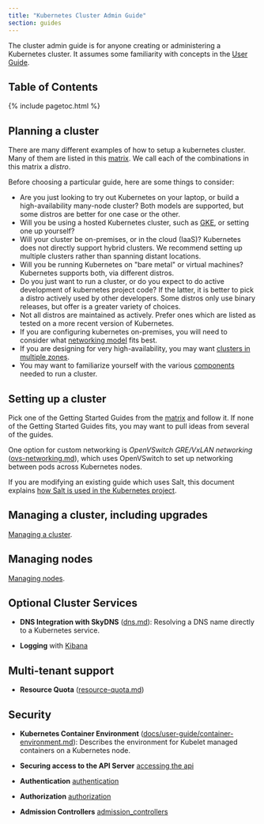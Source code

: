 ```yaml
---
title: "Kubernetes Cluster Admin Guide"
section: guides
---
```


The cluster admin guide is for anyone creating or administering a Kubernetes cluster.
It assumes some familiarity with concepts in the [User Guide](../user-guide/README.html).

## Table of Contents

{% include pagetoc.html %}

## Planning a cluster

There are many different examples of how to setup a kubernetes cluster.  Many of them are listed in this
[matrix](../getting-started-guides/README.html).  We call each of the combinations in this matrix a *distro*.

Before choosing a particular guide, here are some things to consider:

 - Are you just looking to try out Kubernetes on your laptop, or build a high-availability many-node cluster? Both
   models are supported, but some distros are better for one case or the other.
 - Will you be using a hosted Kubernetes cluster, such as [GKE](https://cloud.google.com/container-engine), or setting
   one up yourself?
 - Will your cluster be on-premises, or in the cloud (IaaS)?  Kubernetes does not directly support hybrid clusters.  We
   recommend setting up multiple clusters rather than spanning distant locations.
 - Will you be running Kubernetes on "bare metal" or virtual machines?  Kubernetes supports both, via different distros.
 - Do you just want to run a cluster, or do you expect to do active development of kubernetes project code?  If the
   latter, it is better to pick a distro actively used by other developers.  Some distros only use binary releases, but
   offer is a greater variety of choices.
 - Not all distros are maintained as actively.  Prefer ones which are listed as tested on a more recent version of
   Kubernetes.
 - If you are configuring kubernetes on-premises, you will need to consider what [networking
   model](networking.html) fits best.
 - If you are designing for very high-availability, you may want [clusters in multiple zones](multi-cluster.html).
 - You may want to familiarize yourself with the various
   [components](cluster-components.html) needed to run a cluster.

## Setting up a cluster

Pick one of the Getting Started Guides from the [matrix](../getting-started-guides/README.html) and follow it.
If none of the Getting Started Guides fits, you may want to pull ideas from several of the guides.

One option for custom networking is *OpenVSwitch GRE/VxLAN networking* ([ovs-networking.md](ovs-networking.html)), which
uses OpenVSwitch to set up networking between pods across
  Kubernetes nodes.

If you are modifying an existing guide which uses Salt, this document explains [how Salt is used in the Kubernetes
project](salt.html).

## Managing a cluster, including upgrades

[Managing a cluster](cluster-management.html).

## Managing nodes

[Managing nodes](node.html).

## Optional Cluster Services

* **DNS Integration with SkyDNS** ([dns.md](dns.html)):
  Resolving a DNS name directly to a Kubernetes service.

* **Logging** with [Kibana](../user-guide/logging.html)

## Multi-tenant support

* **Resource Quota** ([resource-quota.md](resource-quota.html))

## Security

* **Kubernetes Container Environment** ([docs/user-guide/container-environment.md](../user-guide/container-environment.html)):
  Describes the environment for Kubelet managed containers on a Kubernetes
  node.

* **Securing access to the API Server** [accessing the api](accessing-the-api.html)

* **Authentication**  [authentication](authentication.html)

* **Authorization** [authorization](authorization.html)

* **Admission Controllers** [admission_controllers](admission-controllers.html)